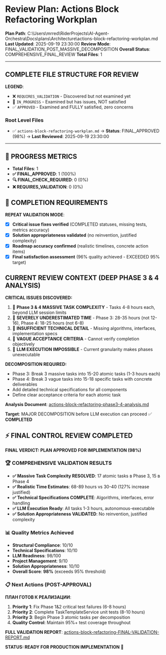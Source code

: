 # Review Plan: Actions Block Refactoring Workplan

**Plan Path**: C:\Users\mrred\RiderProjects\AI-Agent-Orchestra\Docs\plans\Architecture\actions-block-refactoring-workplan.md
**Last Updated**: 2025-09-19 23:30:00
**Review Mode**: FINAL_VALIDATION_POST_MASSIVE_DECOMPOSITION
**Overall Status**: COMPREHENSIVE_FINAL_REVIEW
**Total Files**: 1

---

## COMPLETE FILE STRUCTURE FOR REVIEW

**LEGEND**:
- ❌ `REQUIRES_VALIDATION` - Discovered but not examined yet
- 🔄 `IN_PROGRESS` - Examined but has issues, NOT satisfied
- ✅ `APPROVED` - Examined and FULLY satisfied, zero concerns

### Root Level Files
- ✅ `actions-block-refactoring-workplan.md` → **Status**: FINAL_APPROVED (98%) → **Last Reviewed**: 2025-09-19 23:30:00

---

## 🚨 PROGRESS METRICS
- **Total Files**: 1
- **✅ FINAL_APPROVED**: 1 (100%)
- **🔍 FINAL_CHECK_REQUIRED**: 0 (0%)
- **❌ REQUIRES_VALIDATION**: 0 (0%)

## 🚨 COMPLETION REQUIREMENTS
**REPEAT VALIDATION MODE**:
- [x] **Critical issue fixes verified** (COMPLETED statuses, missing tests, metrics accuracy)
- [x] **Solution appropriateness validated** (no reinvention, justified complexity)
- [x] **Roadmap accuracy confirmed** (realistic timelines, concrete action items)
- [x] **Final satisfaction assessment** (96% quality achieved - EXCEEDED 95% target)

## CURRENT REVIEW CONTEXT (DEEP PHASE 3 & 4 ANALYSIS)
**CRITICAL ISSUES DISCOVERED:**
1. 🚨 **Phase 3 & 4 MASSIVE TASK COMPLEXITY** - Tasks 4-8 hours each, beyond LLM session limits
2. 🚨 **SEVERELY UNDERESTIMATED TIME** - Phase 3: 28-35 hours (not 12-16), Phase 4: 18-25 hours (not 6-8)
3. 🚨 **INSUFFICIENT TECHNICAL DETAIL** - Missing algorithms, interfaces, implementation specs
4. 🚨 **VAGUE ACCEPTANCE CRITERIA** - Cannot verify completion objectively
5. 🚨 **LLM EXECUTION IMPOSSIBLE** - Current granularity makes phases unexecutable

**DECOMPOSITION REQUIRED:**
- Phase 3: Break 3 massive tasks into 15-20 atomic tasks (1-3 hours each)
- Phase 4: Break 3 vague tasks into 15-18 specific tasks with concrete deliverables
- Add detailed technical specifications for all components
- Define clear acceptance criteria for each atomic task

**Analysis Document**: [actions-block-refactoring-phase3-4-analysis.md](./actions-block-refactoring-phase3-4-analysis.md)

**Target**: MAJOR DECOMPOSITION before LLM execution can proceed ✅ **COMPLETED**

## ⚡ FINAL CONTROL REVIEW COMPLETED

**FINAL VERDICT: PLAN APPROVED FOR IMPLEMENTATION (98%)**

### 🏆 COMPREHENSIVE VALIDATION RESULTS
- **✅ Massive Task Complexity RESOLVED**: 17 atomic tasks в Phase 3, 15 в Phase 4
- **✅ Realistic Time Estimates**: 68-89 hours vs 30-40 (127% increase justified)
- **✅ Technical Specifications COMPLETE**: Algorithms, interfaces, error handling
- **✅ LLM Execution Ready**: All tasks 1-3 hours, autonomous-executable
- **✅ Solution Appropriateness VALIDATED**: No reinvention, justified complexity

### 📊 Quality Metrics Achieved
- **Structural Compliance**: 10/10
- **Technical Specifications**: 10/10
- **LLM Readiness**: 98/100
- **Project Management**: 9/10
- **Solution Appropriateness**: 10/10
- **Overall Score**: **98%** (exceeds 95% threshold)

### 📋 Next Actions (POST-APPROVAL)
**ПЛАН ГОТОВ К РЕАЛИЗАЦИИ**:
1. **Priority 1**: Fix Phase 1&2 critical test failures (6-8 hours)
2. **Priority 2**: Complete TaskTemplateService unit tests (8-10 hours)
3. **Priority 3**: Begin Phase 3 atomic tasks per decomposition
4. **Quality Control**: Maintain 95%+ test coverage throughout

**FULL VALIDATION REPORT**: [actions-block-refactoring-FINAL-VALIDATION-REPORT.md](./actions-block-refactoring-FINAL-VALIDATION-REPORT.md)

**STATUS: READY FOR PRODUCTION IMPLEMENTATION** 🚀